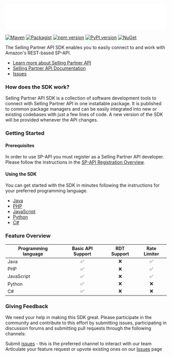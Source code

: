 <img src="docs/logo-white.png" alt="Selling Partner API SDK logo" width="700"/>

[![Maven](https://img.shields.io/maven-central/v/software.amazon.spapi/spapi-sdk.svg?label=Maven)](https://central.sonatype.com/artifact/software.amazon.spapi/spapi-sdk)
[![Packagist](https://img.shields.io/packagist/v/amzn-spapi/sdk?label=Packagist)](https://packagist.org/packages/amzn-spapi/sdk)
[![npm version](https://badge.fury.io/js/@amazon-sp-api-release%2Famazon-sp-api-sdk-js.svg)](https://www.npmjs.com/package/@amazon-sp-api-release/amazon-sp-api-sdk-js)
[![PyPI version](https://img.shields.io/pypi/v/amzn-sp-api?label=PyPI)](https://pypi.org/project/amzn-sp-api/)
[![NuGet](https://img.shields.io/nuget/v/software.amzn.spapi?label=NuGet)](https://www.nuget.org/packages/software.amzn.spapi)

The Selling Partner API SDK enables you to easily connect to and work with Amazon's REST-based SP-API. 

* [Learn more about Selling Partner API](https://developer.amazonservices.com/)
* [Selling Partner API Documentation](https://developer-docs.amazon.com/sp-api/)
* [Issues][sdk-issues]

### How does the SDK work?

Selling Partner API SDK is a collection of software development tools to connect with Selling Partner API in one installable package. It is published to common package managers and can be easily integrated into new or existing codebases with just a few lines of code. A new version of the SDK will be provided whenever the API changes.

### Getting Started

#### Prerequisites

In order to use SP-API you must register as a Selling Partner API developer. Please follow the instructions in the [SP-API Registration Overview](https://developer-docs.amazon.com/sp-api/docs/sp-api-registration-overview).

#### Using the SDK

You can get started with the SDK in minutes following the instructions for your preferred programming language.

* [Java](https://github.com/amzn/selling-partner-api-sdk/tree/main/java)
* [PHP](https://github.com/amzn/selling-partner-api-sdk/tree/main/php)
* [JavaScript](https://github.com/amzn/selling-partner-api-sdk/tree/main/javascript)
* [Python](https://github.com/amzn/selling-partner-api-sdk/tree/main/python)
* [C#](https://github.com/amzn/selling-partner-api-sdk/tree/main/csharp)

### Feature Overview

| Programming language | Basic API Support | RDT Support  | Rate Limiter |
|----------------------|:-----------------:|:------------:|:------------:|
| Java                 |         ✅        |      ❌      |      ✅      |
| PHP                  |         ✅        |      ❌      |      ✅      |
| JavaScript           |         ✅        |      ❌      |      ✅      |
| Python               |         ✅        |      ❌      |      ❌      |
| C#                   |         ✅        |      ❌      |      ❌      |

### Giving Feedback

We need your help in making this SDK great. Please participate in the community and contribute to this effort by submitting issues, participating in discussion forums and submitting pull requests through the following channels:

Submit [issues](https://github.com/amzn/selling-partner-api-sdk/issues/new/choose) - this is the preferred channel to interact with our team
Articulate your feature request or upvote existing ones on our [Issues][sdk-issues] page

[sdk-issues]: https://github.com/amzn/selling-partner-api-sdk/issues
